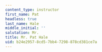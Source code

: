 ```yaml
---
content_type: instructor
first_name: Pat
headless: true
last_name: Hale
middle_initial: ''
salutation: Mr.
title: Mr. Pat Hale
uid: b24e2957-8cd5-7bb4-7298-878cd381ce7a
---
```

